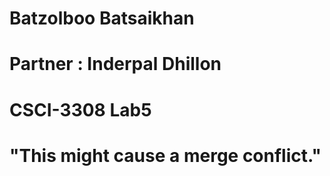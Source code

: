 # Batzolboo Batsaikhan
# Partner : Inderpal Dhillon
# CSCI-3308 Lab5

# "This might cause a merge conflict."
